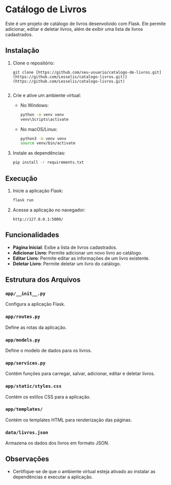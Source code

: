 # Catálogo de Livros

Este é um projeto de catálogo de livros desenvolvido com Flask. Ele permite adicionar, editar e deletar livros, além de exibir uma lista de livros cadastrados.

## Instalação

1. Clone o repositório:
   ```https
   git clone [https://github.com/seu-usuario/catalogo-de-livros.git](https://github.com/Lesselis/catalogo-livros.git)](https://github.com/Lesselis/catalogo-livros.git)
  
   ```

2. Crie e ative um ambiente virtual:
   - No Windows:
     ```sh
     python -m venv venv
     venv\Scripts\activate
     ```
   - No macOS/Linux:
     ```sh
     python3 -m venv venv
     source venv/bin/activate
     ```

3. Instale as dependências:
   ```sh
   pip install -r requirements.txt
   ```

## Execução

1. Inicie a aplicação Flask:
   ```sh
   flask run
   ```

2. Acesse a aplicação no navegador:
   ```
   http://127.0.0.1:5000/
   ```

## Funcionalidades

- **Página Inicial**: Exibe a lista de livros cadastrados.
- **Adicionar Livro**: Permite adicionar um novo livro ao catálogo.
- **Editar Livro**: Permite editar as informações de um livro existente.
- **Deletar Livro**: Permite deletar um livro do catálogo.

## Estrutura dos Arquivos

### `app/__init__.py`
Configura a aplicação Flask.

### `app/routes.py`
Define as rotas da aplicação.

### `app/models.py`
Define o modelo de dados para os livros.

### `app/services.py`
Contém funções para carregar, salvar, adicionar, editar e deletar livros.

### `app/static/styles.css`
Contém os estilos CSS para a aplicação.

### `app/templates/`
Contém os templates HTML para renderização das páginas.

### `data/livros.json`
Armazena os dados dos livros em formato JSON.

## Observações

- Certifique-se de que o ambiente virtual esteja ativado ao instalar as dependências e executar a aplicação.
